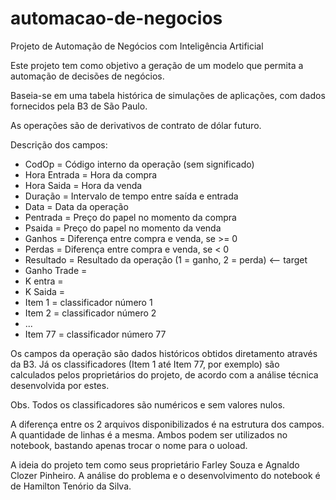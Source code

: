 # automacao-de-negocios
Projeto de Automação de Negócios com Inteligência Artificial

Este projeto tem como objetivo a geração de um modelo que permita a automação de decisões de negócios.

Baseia-se em uma tabela histórica de simulações de aplicações, com dados fornecidos pela B3 de São Paulo.

As operações são de derivativos de contrato de dólar futuro.

Descrição dos campos:

- CodOp = Código interno da operação (sem significado)
- Hora Entrada = Hora da compra
- Hora Saida = Hora da venda
- Duração = Intervalo de tempo entre saída e entrada
- Data = Data da operação
- Pentrada = Preço do papel no momento da compra
- Psaida = Preço do papel no momento da venda
- Ganhos = Diferença entre compra e venda, se >= 0
- Perdas = Diferença entre compra e venda, se < 0
- Resultado = Resultado da operação (1 = ganho, 2 = perda) <-- target
- Ganho Trade =
- K entra =
- K Saida =
- Item 1 = classificador número 1
- Item 2 = classificador número 2
- ...
- Item 77 = classificador número 77

Os campos da operação são dados históricos obtidos diretamento através da B3. Já os classificadores (Item 1 até Item 77, por exemplo) são calculados pelos proprietários do projeto, de acordo com a análise técnica desenvolvida por estes.

Obs. Todos os classificadores são numéricos e sem valores nulos.

A diferença entre os 2 arquivos disponibilizados é na estrutura dos campos. A quantidade de linhas é a mesma. Ambos podem ser utilizados no notebook, bastando apenas trocar o nome para o uoload.

A ideia do projeto tem como seus proprietário Farley Souza e Agnaldo Clozer Pinheiro. A análise do problema e o desenvolvimento do notebook é de Hamilton Tenório da Silva.
